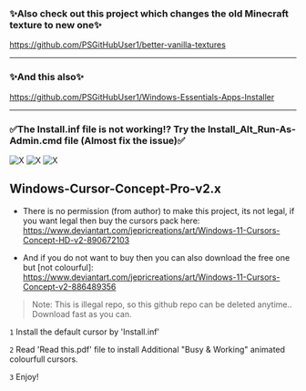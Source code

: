 
### ✨Also check out this project which changes the old Minecraft texture to new one✨
https://github.com/PSGitHubUser1/better-vanilla-textures

--------

### ✨And this also✨
https://github.com/PSGitHubUser1/Windows-Essentials-Apps-Installer

----------------
### ✅The Install.inf file is not working!? Try the Install_Alt_Run-As-Admin.cmd file (Almost fix the issue)✅
![X](https://img.shields.io/github/v/release/PSGitHubUser1/Windows-11-Cursor-Concept-Pro-v2.0?color=dark_green&style=for-the-badge)
![X](https://img.shields.io/github/release-date-pre/PSGitHubUser1/Windows-11-Cursor-Concept-Pro-v2.0?style=for-the-badge)
![X](https://img.shields.io/github/issues/PSGitHubUser1/Windows-11-Cursor-Concept-Pro-v2.0?style=for-the-badge)

## Windows-Cursor-Concept-Pro-v2.x
* There is no permission (from author) to make this project, its not legal, if you want legal then buy the cursors pack here: 
      https://www.deviantart.com/jepricreations/art/Windows-11-Cursors-Concept-HD-v2-890672103
      
* And if you do not want to buy then you can also download the free one but [not colourful]: 
      https://www.deviantart.com/jepricreations/art/Windows-11-Cursors-Concept-v2-886489356

 > Note: This is illegal repo, so this github repo can be deleted anytime.. Download fast as you can.

`1` Install the default cursor by 'Install.inf'

`2` Read 'Read this.pdf' file to install Additional "Busy & Working" animated colourfull cursors.

`3` Enjoy!
